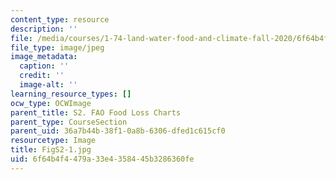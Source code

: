 ```yaml
---
content_type: resource
description: ''
file: /media/courses/1-74-land-water-food-and-climate-fall-2020/6f64b4f4479a33e4358445b3286360fe_FigS2-1.jpg
file_type: image/jpeg
image_metadata:
  caption: ''
  credit: ''
  image-alt: ''
learning_resource_types: []
ocw_type: OCWImage
parent_title: S2. FAO Food Loss Charts
parent_type: CourseSection
parent_uid: 36a7b44b-38f1-0a8b-6306-dfed1c615cf0
resourcetype: Image
title: FigS2-1.jpg
uid: 6f64b4f4-479a-33e4-3584-45b3286360fe
---
```


